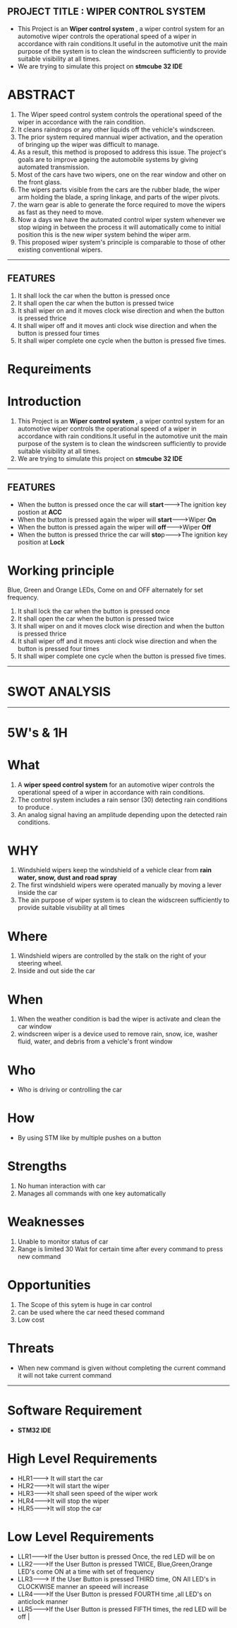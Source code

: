 ## PROJECT TITLE : WIPER CONTROL SYSTEM

 * This Project is an **Wiper control system** , a wiper control system for an automotive wiper controls the operational speed of a wiper in accordance with rain conditions.It useful in the automotive unit the main purpose of the system is to clean the windscreen sufficiently to provide suitable visibility at all times.
 * We are trying to simulate this project on **stmcube 32 IDE**

# ABSTRACT
1) The Wiper speed control system controls the operational speed of the wiper in accordance with the rain condition. 
2) It cleans raindrops or any other liquids off the vehicle's windscreen. 
3) The prior system required mannual wiper activation, and the operation of bringing up the wiper was difficult to manage.
4)  As a result, this method is proposed to address this issue. The project's goals are to improve ageing the automobile systems by giving automated transmission.
5)  Most of the cars have two wipers, one on the rear window and other on the front glass.
6)   The wipers parts visible from the cars are the rubber blade, the wiper arm holding the blade, a spring linkage, and parts of the wiper pivots. 
7)   the warn gear is able to generate the force required to move the wipers as fast as they need to move.
8)    Now a days we have the automated control wiper system whenever we stop wiping in between the process it will automatically come to initial position this is the new wiper system behind the wiper arm.
9)   This proposed wiper system's principle is comparable to those of other existing conventional wipers.
---
FEATURES
---
1) It shall lock the car when the button is pressed once
2) It shall open the car when the button is pressed twice
3) It shall wiper on and it moves clock wise direction and when the button is pressed thrice
4) It shall wiper off and it moves anti clock wise direction and when the button is pressed four times
5) It shall wiper complete one cycle when the button is pressed five times.

# Requreiments

# Introduction
 1) This Project is an **Wiper control system** , a wiper control system for an automotive wiper controls the operational speed of a wiper in accordance with rain conditions.It useful in the automotive unit the main purpose of the system is to clean the windscreen sufficiently to provide suitable visibility at all times.
 2) We are trying to simulate this project on **stmcube 32 IDE**
 

---

 FEATURES
---
 * When the button is pressed once the car will **start**--->The ignition key postion at **ACC**
 * When the button is pressed again the wiper will **start**--->Wiper **On**
 * When the button is pressed again the wiper will **off**--->Wiper **Off**
 * When the button is pressed thrice the car will **sto**p--->The ignition key position at **Lock**

# Working principle
Blue, Green and Orange LEDs, Come on and OFF alternately for set frequency.  
1) It shall lock the car when the button is pressed once
2) It shall open the car when the button is pressed twice
3) It shall wiper on and it moves clock wise direction and when the button is pressed thrice
4) It shall wiper off and it moves anti clock wise direction and when the button is pressed four times
5) It shall wiper complete one cycle when the button is pressed five times.
---
# SWOT ANALYSIS
---
# 5W's & 1H
# What
1) A **wiper speed control system** for an automotive wiper controls the operational speed of a wiper in accordance with rain conditions. 
2) The control system includes a rain sensor (30) detecting rain conditions to produce . 
3) An analog signal having an amplitude depending upon the detected rain conditions.

# WHY
1) Windshield wipers keep the windshield of a vehicle clear from **rain water, snow, dust and road spray** 
2) The first windshield wipers were operated manually by moving a lever inside the car
3) The ain purpose of wiper system is to clean the widscreen sufficiently to provide suitable visubility at all times

# Where
1) Windshield wipers are controlled by the stalk on the right of your steering wheel. 
2) Inside and out side the car

# When
1) When the weather condition is bad the wiper is activate and clean the car window
2) windscreen wiper is a device used to remove rain, snow, ice, washer fluid, water, and debris from a vehicle's front window

# Who
* Who is driving or controlling the car

# How
* By using STM like by multiple pushes on a button
 
# Strengths
1) No human interaction with car
2) Manages all commands with one key automatically
 
# Weaknesses

1) Unable to monitor status of car
2) Range is limited
30 Wait for certain time after every command to press new command
# Opportunities

1) The Scope of this sytem is huge in car control
2) can be used where  the car need thesed command
3) Low cost
# Threats

* When new command is given without completing the current command it will not take current command
---
 
# Software Requirement
* **STM32 IDE**
# High Level Requirements

* HLR1---> It will start the car
* HLR2--->It will start the wiper  
* HLR3--->It shall seen speed of the wiper work 
* HLR4--->It will stop the wiper 
* HLR5--->It will stop the car 


# Low Level Requirements
 
* LLR1--->If the User button is pressed Once, the red LED will be on
* LLR2--->If the User Button is pressed TWICE, Blue,Green,Orange LED's come ON at a time with set of frequency 
* LLR3---> If the User Button is pressed THIRD time, ON All LED's in CLOCKWISE manner an speeed will increase
* LLR4--->If the User Button is pressed FOURTH time ,all LED's on anticlock manner
* LLR5--->If the User Button is pressed FIFTH times, the red LED will be off | 
